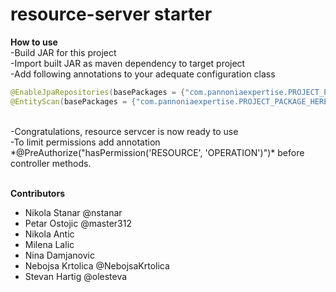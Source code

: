 # resource-server starter

**How to use**<br />
-Build JAR for this project <br />
-Import built JAR as maven dependency to target project <br />
-Add following annotations to your adequate configuration class <br />
```java
@EnableJpaRepositories(basePackages = {"com.pannoniaexpertise.PROJECT_PACKAGE_HERE*", "com.pannoniaexpertise.resourceserver.*"})
@EntityScan(basePackages = {"com.pannoniaexpertise.PROJECT_PACKAGE_HERE*", "com.pannoniaexpertise.resourceserver.*"})
```
<br />
-Congratulations, resource servcer is now ready to use <br />
-To limit permissions add annotation *@PreAuthorize("hasPermission('RESOURCE', 'OPERATION')")* before controller methods. <br />

<br />

**Contributors**
<br />
<ul>
<li>Nikola Stanar @nstanar</li>
<li>Petar Ostojic @master312</li>
<li>Nikola Antic</li>
<li>Milena Lalic</li>
<li>Nina Damjanovic</li>
<li>Nebojsa Krtolica @NebojsaKrtolica</li>
<li>Stevan Hartig @olesteva</li>
</ul>


